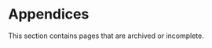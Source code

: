 # Appendices

This section contains pages that are archived or incomplete.

```{tableofcontents}
```
